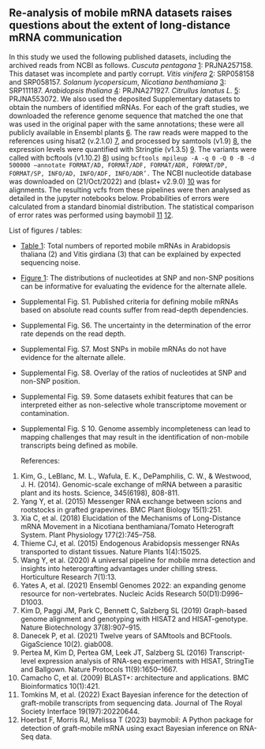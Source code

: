 ## Re-analysis of mobile mRNA datasets raises questions about the extent of long-distance mRNA communication

In this study we used the following published datasets, including the archived reads from NCBI as follows. _Cuscuta pentagona_ [1](https://www.science.org/doi/10.1126/science.1253122): PRJNA257158. This dataset was incomplete and partly corrupt. _Vitis vinifera_ [2](https://link.springer.com/article/10.1186/s12870-015-0626-y): SRP058158 and SRP058157. _Solanum lycopersicum_, _Nicotiana benthamiana_ [3](https://pubmed.ncbi.nlm.nih.gov/29720554/): SRP111187. _Arabidopsis thaliana_ [4](https://www.nature.com/articles/nplants201525): PRJNA271927. _Citrullus lanatus L._ [5](https://www.nature.com/articles/s41438-019-0236-1): PRJNA553072. We also used the deposited Supplementary datasets to obtain the numbers of identified mRNAs. For each of the graft studies, we downloaded the reference genome sequence that matched the one that was used in the original paper with the same annotations; these were all publicly available in Ensembl plants [6](https://www.ncbi.nlm.nih.gov/pmc/articles/PMC8728113/). The raw reads were mapped to the references using hisat2 (v.2.1.0) [7](https://www.nature.com/articles/s41587-019-0201-4), and processed by samtools (v1.9) [8](https://academic.oup.com/gigascience/article/10/2/giab008/6137722), the expression levels were quantified with Stringtie (v1.3.5) [9](https://www.nature.com/articles/nprot.2016.095). The variants were called with bcftools (v1.10.2) [8](https://academic.oup.com/gigascience/article/10/2/giab008/6137722)) using ```bcftools mpileup -A -q 0 -Q 0 -B -d 500000 –annotate FORMAT/AD, FORMAT/ADF, FORMAT/ADR, FORMAT/DP, FORMAT/SP, INFO/AD, INFO/ADF, INFO/ADR’.``` The NCBI nucleotide database was downloaded on (21/Oct/2022) and (blast+ v2.9.0) [10](https://bmcbioinformatics.biomedcentral.com/articles/10.1186/1471-2105-10-421) was for alignments. The resulting vcfs from these pipelines were then analysed as detailed in the jupyter notebooks below.
Probabilities of errors were calculated from a standard binomial distribution. The statistical comparison of error rates was performed
using baymobil [11](https://royalsocietypublishing.org/doi/10.1098/rsif.2022.0644) [12](https://europepmc.org/article/ppr/ppr616564).

List of figures / tables:

- [Table 1](Jupyter_notebooks/Table1.ipynb): Total numbers of reported mobile mRNAs in Arabidopsis thaliana (2) and Vitis girdiana (3) that can be explained by expected sequencing noise.
- [Figure 1](Jupyter_notebooks/Figure2.ipynb): The distributions of nucleotides at SNP and non-SNP positions can be informative for evaluating the evidence for the alternate allele.
- Supplemental Fig. S1. Published criteria for defining mobile mRNAs based on absolute read counts suffer from read-depth dependencies.
- Supplemental Fig. S6. The uncertainty in the determination of the error rate depends on the read depth.
- Supplemental Fig. S7. Most SNPs in mobile mRNAs do not have evidence for the alternate allele.
- Supplemental Fig. S8. Overlay of the ratios of nucleotides at SNP and non-SNP position.
- Supplemental Fig. S9. Some datasets exhibit features that can be interpreted either as non-selective whole transcriptome movement or contamination. 
- Supplemental Fig. S 10. Genome assembly incompleteness can lead to mapping challenges that may result in the identification of non-mobile transcripts being defined as mobile.

  References:
1. Kim, G., LeBlanc, M. L., Wafula, E. K., DePamphilis, C. W., & Westwood, J. H. (2014). Genomic-scale exchange of mRNA between a parasitic plant and its hosts. Science, 345(6198), 808-811.
2. Yang Y, et al. (2015) Messenger RNA exchange between scions and rootstocks in grafted grapevines. BMC Plant Biology 15(1):251.
3. Xia C, et al. (2018) Elucidation of the Mechanisms of Long-Distance mRNA Movement in a Nicotiana benthamiana/Tomato Heterograft System. Plant Physiology 177(2):745–758.
4. Thieme CJ, et al. (2015) Endogenous Arabidopsis messenger RNAs transported to distant tissues. Nature Plants 1(4):15025.
5. Wang Y, et al. (2020) A universal pipeline for mobile mrna detection and insights into heterografting advantages under chilling stress. Horticulture Research 7(1):13.
6. Yates A, et al. (2021) Ensembl Genomes 2022: an expanding genome resource for non-vertebrates. Nucleic Acids Research 50(D1):D996–D1003.
7. Kim D, Paggi JM, Park C, Bennett C, Salzberg SL (2019) Graph-based genome alignment and genotyping with HISAT2 and HISAT-genotype. Nature Biotechnology 37(8):907–915.
8. Danecek P, et al. (2021) Twelve years of SAMtools and BCFtools. GigaScience 10(2). giab008.
9. Pertea M, Kim D, Pertea GM, Leek JT, Salzberg SL (2016) Transcript-level expression analysis of RNA-seq experiments with HISAT, StringTie and Ballgown. Nature Protocols 11(9):1650–1667.
10. Camacho C, et al. (2009) BLAST+: architecture and applications. BMC Bioinformatics 10(1):421.
11. Tomkins M, et al. (2022) Exact Bayesian inference for the detection of graft-mobile transcripts from sequencing data. Journal of The Royal Society Interface 19(197):20220644.
12. Hoerbst F, Morris RJ, Melissa T (2023) baymobil: A Python package for detection of graft-mobile mRNA using exact Bayesian inference on RNA-Seq data.
